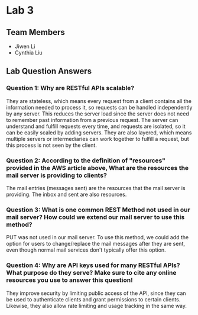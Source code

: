 # Lab 3

## Team Members
- Jiwen Li
- Cynthia Liu

## Lab Question Answers

### Question 1: Why are RESTful APIs scalable?

They are stateless, which means every request from a client contains all the information needed to process it, so requests can be handled independently by any server. This reduces the server load since the server does not need to remember past information from a previous request. The server can understand and fulfill requests every time, and requests are isolated, so it can be easily scaled by adding servers. They are also layered, which means multiple servers or intermediaries can work together to fulfill a request, but this process is not seen by the client.


### Question 2: According to the definition of "resources" provided in the AWS article above, What are the resources the mail server is providing to clients?

The mail entries (messages sent) are the resources that the mail server is providing. The inbox and sent are also resources.


### Question 3: What is one common REST Method not used in our mail server? How could we extend our mail server to use this method?

PUT was not used in our mail server. To use this method, we could add the option for users to change/replace the mail messages after they are sent, even though normal mail services don't typically offer this option.


### Question 4: Why are API keys used for many RESTful APIs? What purpose do they serve? Make sure to cite any online resources you use to answer this question!

They improve security by limiting public access of the API, since they can be used to authenticate clients and grant permissions to certain clients. Likewise, they also allow rate limiting and usage tracking in the same way.

